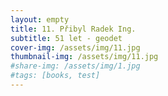 ```yaml
---
layout: empty
title: 11. Přibyl Radek Ing.
subtitle: 51 let - geodet
cover-img: /assets/img/11.jpg
thumbnail-img: /assets/img/11.jpg
#share-img: /assets/img/1.jpg
#tags: [books, test]
---
```

